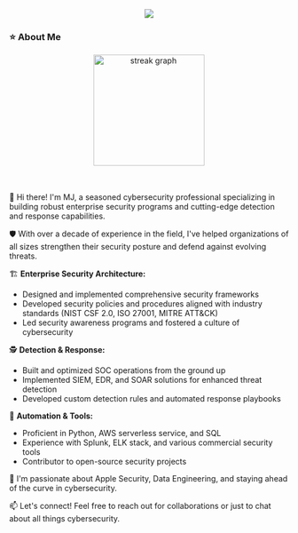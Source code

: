 <div align="center">
  <img src="https://visitor-badge.laobi.icu/badge?page_id=orchardescape.orchardescape&"  />
</div>

###
<h3 align="left">⭐️ About Me</h3>
<div align="center">
  <img src="https://streak-stats.demolab.com?user=orchardescape&theme=github-dark")&hide_border=false&border_radius=5&order=3" height="200" alt="streak graph"  />
</div>

<br></br>
👋 Hi there! I'm MJ, a seasoned cybersecurity professional specializing in building robust enterprise security programs and cutting-edge detection and response capabilities.

🛡️ With over a decade of experience in the field, I've helped organizations of all sizes strengthen their security posture and defend against evolving threats.

🏗️ **Enterprise Security Architecture:**
- Designed and implemented comprehensive security frameworks
- Developed security policies and procedures aligned with industry standards (NIST CSF 2.0, ISO 27001, MITRE ATT&CK)
- Led security awareness programs and fostered a culture of cybersecurity

🕵️ **Detection & Response:**
- Built and optimized SOC operations from the ground up
- Implemented SIEM, EDR, and SOAR solutions for enhanced threat detection
- Developed custom detection rules and automated response playbooks

🤖 **Automation & Tools:**
- Proficient in Python, AWS serverless service, and SQL
- Experience with Splunk, ELK stack, and various commercial security tools
- Contributor to open-source security projects

🌱 I'm passionate about Apple Security, Data Engineering, and staying ahead of the curve in cybersecurity.

📫 Let's connect! Feel free to reach out for collaborations or just to chat about all things cybersecurity.

</p>
